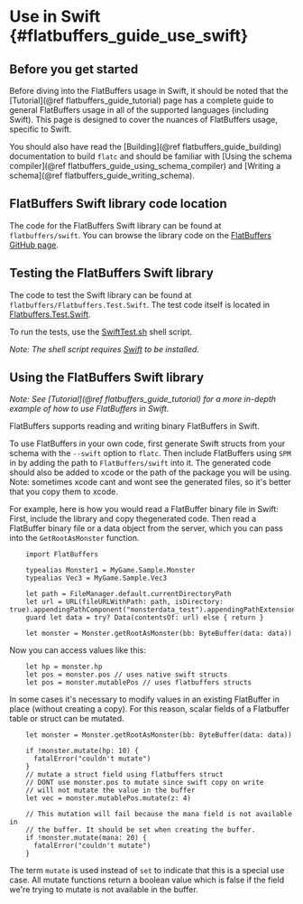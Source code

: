 Use in Swift {#flatbuffers_guide_use_swift}
=========

## Before you get started

Before diving into the FlatBuffers usage in Swift, it should be noted that
the [Tutorial](@ref flatbuffers_guide_tutorial) page has a complete guide
to general FlatBuffers usage in all of the supported languages (including Swift).
This page is designed to cover the nuances of FlatBuffers usage, specific to
Swift.

You should also have read the [Building](@ref flatbuffers_guide_building)
documentation to build `flatc` and should be familiar with
[Using the schema compiler](@ref flatbuffers_guide_using_schema_compiler) and
[Writing a schema](@ref flatbuffers_guide_writing_schema).

## FlatBuffers Swift library code location

The code for the FlatBuffers Swift library can be found at
`flatbuffers/swift`. You can browse the library code on the [FlatBuffers
GitHub page](https://github.com/google/flatbuffers/tree/master/swift).

## Testing the FlatBuffers Swift library

The code to test the Swift library can be found at `flatbuffers/Flatbuffers.Test.Swift`.
The test code itself is located in [Flatbuffers.Test.Swift](https://github.com/google/flatbuffers/blob/master/tests/FlatBuffers.Test.Swift).

To run the tests, use the [SwiftTest.sh](https://github.com/google/flatbuffers/blob/master/tests/FlatBuffers.Test.Swift/SwiftTest.sh) shell script.

*Note: The shell script requires [Swift](https://swift.org) to
be installed.*

## Using the FlatBuffers Swift library

*Note: See [Tutorial](@ref flatbuffers_guide_tutorial) for a more in-depth
example of how to use FlatBuffers in Swift.*

FlatBuffers supports reading and writing binary FlatBuffers in Swift.

To use FlatBuffers in your own code, first generate Swift structs from your
schema with the `--swift` option to `flatc`. Then include FlatBuffers using `SPM` in
by adding the path to `FlatBuffers/swift` into it. The generated code should also be
added to xcode or the path of the package you will be using. Note: sometimes xcode cant
and wont see the generated files, so it's better that you copy them to xcode.

For example, here is how you would read a FlatBuffer binary file in Swift: First,
include the library and copy thegenerated code. Then read a FlatBuffer binary file or
a data object from the server, which you can pass into the `GetRootAsMonster` function.

~~~~~~~~~~~~~~~~~~~~~~~~~~~~~~~~~~~~~~~~~~~~~~~~~~~~~~~~~~~~~~~~~~{.swift}
    import FlatBuffers

    typealias Monster1 = MyGame.Sample.Monster
    typealias Vec3 = MyGame.Sample.Vec3

    let path = FileManager.default.currentDirectoryPath
    let url = URL(fileURLWithPath: path, isDirectory: true).appendingPathComponent("monsterdata_test").appendingPathExtension("mon")
    guard let data = try? Data(contentsOf: url) else { return }

    let monster = Monster.getRootAsMonster(bb: ByteBuffer(data: data))
~~~~~~~~~~~~~~~~~~~~~~~~~~~~~~~~~~~~~~~~~~~~~~~~~~~~~~~~~~~~~~~~~~

Now you can access values like this:

~~~~~~~~~~~~~~~~~~~~~~~~~~~~~~~~~~~~~~~~~~~~~~~~~~~~~~~~~~~~~~~~~~{.swift}
    let hp = monster.hp
    let pos = monster.pos // uses native swift structs
    let pos = monster.mutablePos // uses flatbuffers structs
~~~~~~~~~~~~~~~~~~~~~~~~~~~~~~~~~~~~~~~~~~~~~~~~~~~~~~~~~~~~~~~~~~


In some cases it's necessary to modify values in an existing FlatBuffer in place (without creating a copy). For this reason, scalar fields of a Flatbuffer table or struct can be mutated.

~~~~~~~~~~~~~~~~~~~~~~~~~~~~~~~~~~~~~~~~~~~~~~~~~~~~~~~~~~~~~~~~~~{.swift}
    let monster = Monster.getRootAsMonster(bb: ByteBuffer(data: data))

    if !monster.mutate(hp: 10) {
      fatalError("couldn't mutate")
    }
    // mutate a struct field using flatbuffers struct
    // DONT use monster.pos to mutate since swift copy on write 
    // will not mutate the value in the buffer
    let vec = monster.mutablePos.mutate(z: 4)

    // This mutation will fail because the mana field is not available in
    // the buffer. It should be set when creating the buffer.
    if !monster.mutate(mana: 20) {
      fatalError("couldn't mutate")
    }
~~~~~~~~~~~~~~~~~~~~~~~~~~~~~~~~~~~~~~~~~~~~~~~~~~~~~~~~~~~~~~~~~~

The term `mutate` is used instead of `set` to indicate that this is a special use case. All mutate functions return a boolean value which is false if the field we're trying to mutate is not available in the buffer.

<br>

